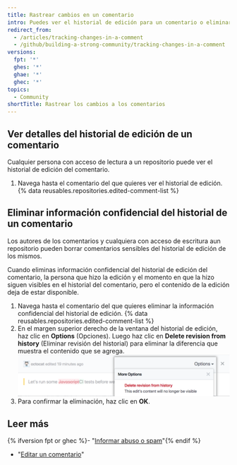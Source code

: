 ```yaml
---
title: Rastrear cambios en un comentario
intro: Puedes ver el historial de edición para un comentario o eliminar información sensible del mismo.
redirect_from:
  - /articles/tracking-changes-in-a-comment
  - /github/building-a-strong-community/tracking-changes-in-a-comment
versions:
  fpt: '*'
  ghes: '*'
  ghae: '*'
  ghec: '*'
topics:
  - Community
shortTitle: Rastrear los cambios a los comentarios
---
```


## Ver detalles del historial de edición de un comentario

Cualquier persona con acceso de lectura a un repositorio puede ver el historial de edición del comentario.

1. Navega hasta el comentario del que quieres ver el historial de edición.
{% data reusables.repositories.edited-comment-list %}

## Eliminar información confidencial del historial de un comentario

Los autores de los comentarios y cualquiera con acceso de escritura aun repositorio pueden borrar comentarios sensibles del historial de edición de los mismos.

Cuando eliminas información confidencial del historial de edición del comentario, la persona que hizo la edición y el momento en que la hizo siguen visibles en el historial del comentario, pero el contenido de la edición deja de estar disponible.

1. Navega hasta el comentario del que quieres eliminar la información confidencial del historial de edición.
{% data reusables.repositories.edited-comment-list %}
3. En el margen superior derecho de la ventana del historial de edición, haz clic en **Options** (Opciones). Luego haz clic en **Delete revision from history** (Eliminar revisión del historial) para eliminar la diferencia que muestra el contenido que se agrega. ![Eliminar detalles de edición de un comentario](/assets/images/help/repository/delete-comment-edit-details.png)
4. Para confirmar la eliminación, haz clic en **OK**.

## Leer más

{% ifversion fpt or ghec %}- "[Informar abuso o spam](/communities/maintaining-your-safety-on-github/reporting-abuse-or-spam)"{% endif %}
- "[Editar un comentario](/articles/editing-a-comment)"
